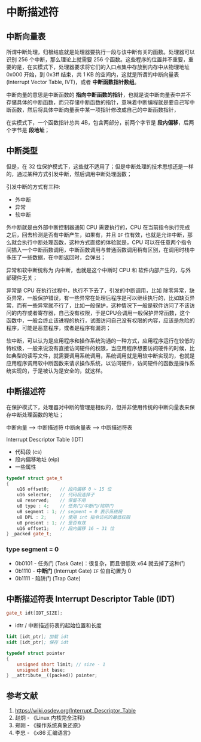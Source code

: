 # 中断描述符

## 中断向量表

所谓中断处理，归根结底就是处理器要执行一段与该中断有关的函数。处理器可以识别 256 个中断，那么理论上就需要 256 个函数。这些程序的位置并不重要，重要的是，在实模式下，处理器要求将它们的入口点集中存放到内存中从物理地址 0x000 开始，到 0x3ff 结束，共 1 KB 的空间内，这就是所谓的中断向量表(Interrupt Vector Table, IVT)，或者 **中断函数指针数组**。

中断向量的意思是中断函数的 **指向中断函数的指针**，也就是说中断向量表中并不存储具体的中断函数，而只存储中断函数的指针，意味着中断编程就是要自己写中断函数，然后将具体中断向量表中某一项指针修改成自己的中断函数指针，

在实模式下，一个函数指针总共 4B，包含两部分，前两个字节是 **段内偏移**，后两个字节是 **段地址**；

## 中断类型

但是，在 32 位保护模式下，这些就不适用了；但是中断处理的技术思想还是一样的，通过某种方式引发中断，然后调用中断处理函数；

引发中断的方式有三种:

- 外中断
- 异常
- 软中断

外中断就是由外部中断控制器通知 CPU 需要执行的，CPU 在当前指令执行完成之后，回去检测是否有中断产生，如果有，并且 `IF` 位有效，也就是允许中断，那么就会执行中断处理函数，这种方式直接的体验就是，CPU 可以在任意两个指令间插入一个中断函数调用，中断函数调用与普通函数调用稍有区别，在调用时栈中多压了一些数据，在中断返回时，会弹出；

异常和软中断统称为 内中断，也就是这个中断时 CPU 和 软件内部产生的，与外部硬件无关；

异常是 CPU 在执行过程中，执行不下去了，引发的中断调用，比如 除零异常，缺页异常，一般保护错误，有一些异常在处理后程序是可以继续执行的，比如缺页异常，而有一些异常就不行了，比如一般保护，这种情况下一般是软件访问了不该访问的内存或者寄存器，自己没有权限，于是CPU会调用一般保护异常函数，这个函数中，一般会终止该进程的执行，试图访问自己没有权限的内容，应该是危险的程序，可能是恶意程序，或者是程序有漏洞；

软中断，可以认为是应用程序和操作系统沟通的一种方式，应用程序运行在较低的特权级，一般来说没有直接访问硬件的权限，当应用程序想要访问硬件的时候，比如典型的读写文件，就需要调用系统调用，系统调用就是用软中断实现的，也就是应用程序调用软中断函数来请求操作系统，以访问硬件，访问硬件的函数是操作系统实现的，于是被认为是安全的，就这样。

## 中断描述符

在保护模式下，处理器对中断的管理是相似的，但并非使用传统的中断向量表来保存中断处理函数的地址；

中断向量 --> 中断描述符
中断向量表 --> 中断描述符表 

Interrupt Descriptor Table (IDT)

- 代码段 (cs)
- 段内偏移地址 (eip)
- 一些属性

```c++
typedef struct gate_t
{
    u16 offset0;    // 段内偏移 0 ~ 15 位
    u16 selector;   // 代码段选择子
    u8 reserved;    // 保留不用
    u8 type : 4;    // 任务门/中断门/陷阱门
    u8 segment : 1; // segment = 0 表示系统段
    u8 DPL : 2;     // 使用 int 指令访问的最低权限
    u8 present : 1; // 是否有效
    u16 offset1;    // 段内偏移 16 ~ 31 位
} _packed gate_t;
```

### type segment = 0

- 0b0101 - 任务门 (Task Gate)：很复杂，而且很低效 x64 就去掉了这种门
- 0b1110 - **中断门** (Interrupt Gate) `IF` 位自动置为 0
- 0b1111 - 陷阱门 (Trap Gate)

## 中断描述符表 Interrupt Descriptor Table (IDT)

```c++
gate_t idt[IDT_SIZE];
```

- idtr / 中断描述符表的起始位置和长度

```s
lidt [idt_ptr]; 加载 idt
sidt [idt_ptr]; 保存 idt
```

```cpp
typedef struct pointer
{
    unsigned short limit; // size - 1
    unsigned int base;
} __attribute__((packed)) pointer;
```

## 参考文献

1. <https://wiki.osdev.org/Interrupt_Descriptor_Table>
2. 赵炯 - 《Linux 内核完全注释》
3. 郑刚 - 《操作系统真象还原》
4. 李忠 - 《x86 汇编语言》